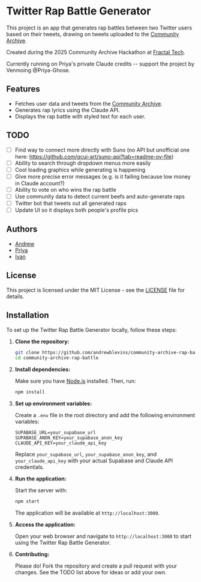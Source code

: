 # Twitter Rap Battle Generator

This project is an app that generates rap battles between two Twitter users based on their tweets, drawing on tweets uploaded to the [Community Archive](https://www.community-archive.org/).

Created during the 2025 Community Archive Hackathon at [Fractal Tech](https://fractaltechhub.com/). 

Currently running on Priya's private Claude credits -- support the project by Venmoing @Priya-Ghose.

## Features

- Fetches user data and tweets from the [Community Archive](https://www.community-archive.org/).
- Generates rap lyrics using the Claude API.
- Displays the rap battle with styled text for each user.

## TODO 

- [ ] Find way to connect more directly with Suno (no API but unofficial one here: https://github.com/gcui-art/suno-api?tab=readme-ov-file)
- [ ] Ability to search through dropdown menus more easily
- [ ] Cool loading graphics while generating is happening
- [ ] Give more precise error messages (e.g. is it failing because low money in Claude account?)
- [ ] Ability to vote on who wins the rap battle
- [ ] Use community data to detect current beefs and auto-generate raps
- [ ] Twitter bot that tweets out all generated raps
- [ ] Update UI so it displays both people's profile pics

## Authors

- [Andrew](https://x.com/andrew0blevins)
- [Priya](https://x.com/Prigoose)
- [Ivan](https://x.com/IvanVendrov)

## License

This project is licensed under the MIT License - see the [LICENSE](LICENSE) file for details.

## Installation

To set up the Twitter Rap Battle Generator locally, follow these steps:

1. **Clone the repository:**

   ```bash
   git clone https://github.com/andrewblevins/community-archive-rap-battle.git
   cd community-archive-rap-battle
   ```

2. **Install dependencies:**

   Make sure you have [Node.js](https://nodejs.org/) installed. Then, run:

   ```bash
   npm install
   ```

3. **Set up environment variables:**

   Create a `.env` file in the root directory and add the following environment variables:

   ```plaintext
   SUPABASE_URL=your_supabase_url
   SUPABASE_ANON_KEY=your_supabase_anon_key
   CLAUDE_API_KEY=your_claude_api_key
   ```

   Replace `your_supabase_url`, `your_supabase_anon_key`, and `your_claude_api_key` with your actual Supabase and Claude API credentials.

4. **Run the application:**

   Start the server with:

   ```bash
   npm start
   ```

   The application will be available at `http://localhost:3000`.

5. **Access the application:**

   Open your web browser and navigate to `http://localhost:3000` to start using the Twitter Rap Battle Generator.

6. **Contributing:**

   Please do! Fork the repository and create a pull request with your changes. See the TODO list above for ideas or add your own.
